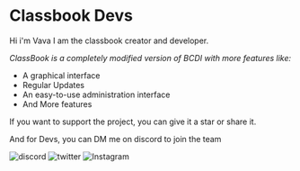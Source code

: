 # Classbook Devs
Hi i'm Vava I am the classbook creator and developer. 

<em> ClassBook is a completely modified version of BCDI with more features like: </em>

- A graphical interface 
- Regular Updates
- An easy-to-use administration interface
- And More features

If you want to support the project, you can give it a star or share it. 

And for Devs, you can DM me on discord to join the team 
<div min-width="65px" min-height="30px">
 <img src="" alt="discord"> <img src="" alt="twitter"> <img src="" alt="Instagram">
</div>
